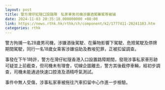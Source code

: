 ```yaml
---
layout: post
title: 警方灣仔紅隧口設路障　私家車男司機涉嫌酒駕藥駕等被捕　
date: 2024-11-03 20:35:18.000000000 +08:00
link: https://news.rthk.hk/rthk/ch/component/k2/1777411-20241103.htm
categories: rthk
---
```


警方拘捕一名28歲男司機，涉嫌酒後駕駛、在藥物影響下駕駛、危險駕駛及停牌期間駕駛，同行一名18歲女乘客涉嫌協助及教唆犯罪，正被扣留調查。

事發在下午1時許，警方在灣仔紅隧香港入口設置路障期間，發現涉事私家車形跡可疑並上前截查，但司機未有理會，切線企圖離去，警方其後截停車輛，經初步調查，司機未能通過快速口腔液及酒精呼氣測試。

事件中無人受傷，涉事私家車被拖往汽車扣留中心作進一步檢驗。
